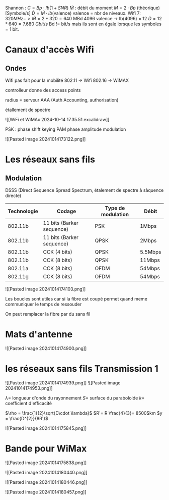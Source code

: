Shannon :
$C = Bp\cdot lb(1 + SNR)$
$\dot{M}$ : débit du moment
$M = 2 \cdot Bp$ (théorique) \[Symbole/s]
$\dot{D} = \dot{M} \cdot lb\left(\text{valence}\right)$ 
valence = nbr de niveaux.
Wifi 7: $320MHz -> \dot{M} = 2 * 320 = 640$ MBd
4096 valence -> lb(4096) = 12
$\dot{D} = 12 * 640 = 7.680\ Gbit/s$ 
Bd != bit/s mais ils sont en égale lorsque les symboles = 1 bit.

# Canaux d'accès Wifi
## Ondes
Wifi pas fait pour la mobilité
802.11 -> Wifi
802.16 -> WiMAX

controlleur donne des access points

radius = serveur AAA  (Auth Accounting, authorisation)

étallement de spectre

![[WiFi et WiMAx 2024-10-14 17.35.51.excalidraw]]

PSK : phase shift keying
PAM  phase amplitude modulation

![[Pasted image 20241014173122.png]]

# Les réseaux sans fils

## Modulation
DSSS (Direct Sequence Spread Spectrum, étalement de spectre à sàquence directe)

| Technologie | Codage                        | Type de modulation | Débit   |
|-------------|-------------------------------|--------------------|---------|
| 802.11b     | 11 bits (Barker sequence)     | PSK                | 1Mbps   |
| 802.11b     | 11 bits (Barker sequence)     | QPSK               | 2Mbps   |
| 802.11b     | CCK (4 bits)                  | QPSK               | 5.5Mbps |
| 802.11b     | CCK (8 bits)                  | QPSK               | 11Mbps  |
| 802.11a     | CCK (8 bits)                  | OFDM               | 54Mbps  |
| 802.11g     | CCK (8 bits)                  | OFDM               | 54Mbps  |

![[Pasted image 20241014174103.png]]

Les boucles sont utiles car si la fibre est coupé permet quand meme communiquer le temps de ressouder 

On peut remplacer la fibre par du sans fil

# Mats d'antenne
![[Pasted image 20241014174900.png]]
# les réseaux sans fils Transmission 1
![[Pasted image 20241014174939.png]]
![[Pasted image 20241014174953.png]]

$\lambda =$ longueur d'onde du rayonnement
$S =$ surface du paraboloide
$k =$ coefficient d'efficacité 

$\rho = \frac{1}{2}\sqrt{D\cdot \lambda}$ 
$R'= R \frac{4}{3}= 8500$km 
$y = \frac{D^{2}}{8R'}$

![[Pasted image 20241014175845.png]]

# Bande pour WiMax
![[Pasted image 20241014175838.png]]

![[Pasted image 20241014180440.png]]

![[Pasted image 20241014180446.png]]

![[Pasted image 20241014180457.png]]